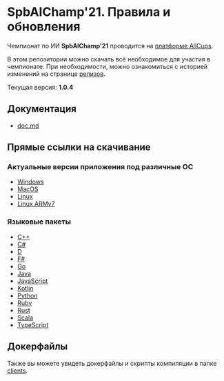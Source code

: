 # SpbAIChamp'21. Правила и обновления

Чемпионат по ИИ **SpbAIChamp'21** проводится на [платформе AllCups](https://cups.online/ru/contests/spbaichamp21).

В этом репозитории можно скачать всё необходимое для участия в чемпионате.
При необходимости, можно ознакомиться с историей изменений на странице [релизов](https://github.com/All-Cups/spbaichamp21/releases).

Текущая версия: **1.0.4**

## Документация

- [doc.md](doc/doc.md)

## Прямые ссылки на скачивание

### Актуальные версии приложения под различные ОС

- [Windows](https://github.com/All-Cups/spbaichamp21/releases/download/v1.0.4/app-windows.zip)
- [MacOS](https://github.com/All-Cups/spbaichamp21/releases/download/v1.0.4/app-macos.tar.gz)
- [Linux](https://github.com/All-Cups/spbaichamp21/releases/download/v1.0.4/app-linux.tar.gz)
- [Linux ARMv7](https://github.com/All-Cups/spbaichamp21/releases/download/v1.0.4/app-linux-armv7.tar.gz)

### Языковые пакеты

- [С++](https://github.com/All-Cups/spbaichamp21/releases/download/v1.0.2/client-cpp.zip)
- [C#](https://github.com/All-Cups/spbaichamp21/releases/download/v1.0.2/client-csharp.zip)
- [D](https://github.com/All-Cups/spbaichamp21/releases/download/v1.0.2/client-dlang.zip)
- [F#](https://github.com/All-Cups/spbaichamp21/releases/download/v1.0.2/client-fsharp.zip)
- [Go](https://github.com/All-Cups/spbaichamp21/releases/download/v1.0.2/client-go.zip)
- [Java](https://github.com/All-Cups/spbaichamp21/releases/download/v1.0.2/client-java.zip)
- [JavaScript](https://github.com/All-Cups/spbaichamp21/releases/download/v1.0.2/client-javascript.zip)
- [Kotlin](https://github.com/All-Cups/spbaichamp21/releases/download/v1.0.2/client-kotlin.zip)
- [Python](https://github.com/All-Cups/spbaichamp21/releases/download/v1.0.2/client-python.zip)
- [Ruby](https://github.com/All-Cups/spbaichamp21/releases/download/v1.0.2/client-ruby.zip)
- [Rust](https://github.com/All-Cups/spbaichamp21/releases/download/v1.0.2/client-rust.zip)
- [Scala](https://github.com/All-Cups/spbaichamp21/releases/download/v1.0.2/client-scala.zip)
- [TypeScript](https://github.com/All-Cups/spbaichamp21/releases/download/v1.0.2/client-typescript.zip)

## Докерфайлы

Также вы можете увидеть докерфайлы и скрипты компиляции в папке [clients](clients).
